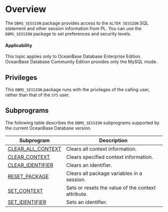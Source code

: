 # Overview

The `DBMS_SESSION` package provides access to the `ALTER SESSION` SQL statement and other session information from PL. You can use the `DBMS_SESSION` package to set preferences and security levels.

  <main id="notice" >
    <h4>Applicability</h4>
    <p>This topic applies only to OceanBase Database Enterprise Edition. OceanBase Database Community Edition provides only the MySQL mode. </p>
  </main>

## Privileges

This `DBMS_SESSION` package runs with the privileges of the calling user, rather than that of the `SYS` user.

## Subprograms

The following table describes the `DBMS_SESSION` subprograms supported by the current OceanBase Database version.


| Subprogram | Description |
|--------------------------|---------------|
| [CLEAR_ALL_CONTEXT](../14500.dbms-session-oracle/200.clear-all-context-oracle.md) | Clears all context information.  |
| [CLEAR_CONTEXT](../14500.dbms-session-oracle/300.clear-context-oracle.md) | Clears specified context information.  |
| [CLEAR_IDENTIFIER](../14500.dbms-session-oracle/400.clear-identifier-oracle.md) | Clears an identifier.  |
| [RESET_PACKAGE](../14500.dbms-session-oracle/1300.reset-package-of-oracle-mode.md) | Clears all package variables in a session.  |
| [SET_CONTEXT](../14500.dbms-session-oracle/1400.set-context-oracle.md) | Sets or resets the value of the context attribute.  |
| [SET_IDENTIFIER](../14500.dbms-session-oracle/1600.set-identifier-oracle.md) | Sets an identifier.  |

